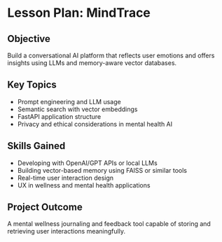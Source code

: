# Lesson Plan: MindTrace

## Objective
Build a conversational AI platform that reflects user emotions and offers insights using LLMs and memory-aware vector databases.

## Key Topics
- Prompt engineering and LLM usage
- Semantic search with vector embeddings
- FastAPI application structure
- Privacy and ethical considerations in mental health AI

## Skills Gained
- Developing with OpenAI/GPT APIs or local LLMs
- Building vector-based memory using FAISS or similar tools
- Real-time user interaction design
- UX in wellness and mental health applications

## Project Outcome
A mental wellness journaling and feedback tool capable of storing and retrieving user interactions meaningfully.

